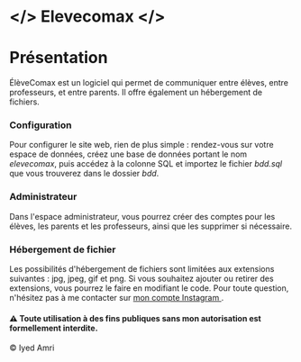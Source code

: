 # </> Elevecomax </>
<h1> Présentation </h1>
ÉlèveComax est un logiciel qui permet de communiquer entre élèves, entre professeurs, et entre parents. Il offre également un hébergement de fichiers.

<h3> Configuration </h3>
Pour configurer le site web, rien de plus simple : rendez-vous sur votre espace de données, créez une base de données portant le nom <i>elevecomax</i>, puis accédez à la colonne SQL et importez le fichier <i>bdd.sql</i> que vous trouverez dans le dossier <i>bdd</i>.

<h3> Administrateur </h3>
Dans l'espace administrateur, vous pourrez créer des comptes pour les élèves, les parents et les professeurs, ainsi que les supprimer si nécessaire.

<h3> Hébergement de fichier </h3>
Les possibilités d'hébergement de fichiers sont limitées aux extensions suivantes : jpg, jpeg, gif et png. Si vous souhaitez ajouter ou retirer des extensions, vous pourrez le faire en modifiant le code. Pour toute question, n'hésitez pas à me contacter sur <a href="https://www.instagram.com/iyed.dev/"> mon compte Instagram </a>.

<h4>⚠️ Toute utilisation à des fins publiques sans mon autorisation est formellement interdite.</h4>

© Iyed Amri
